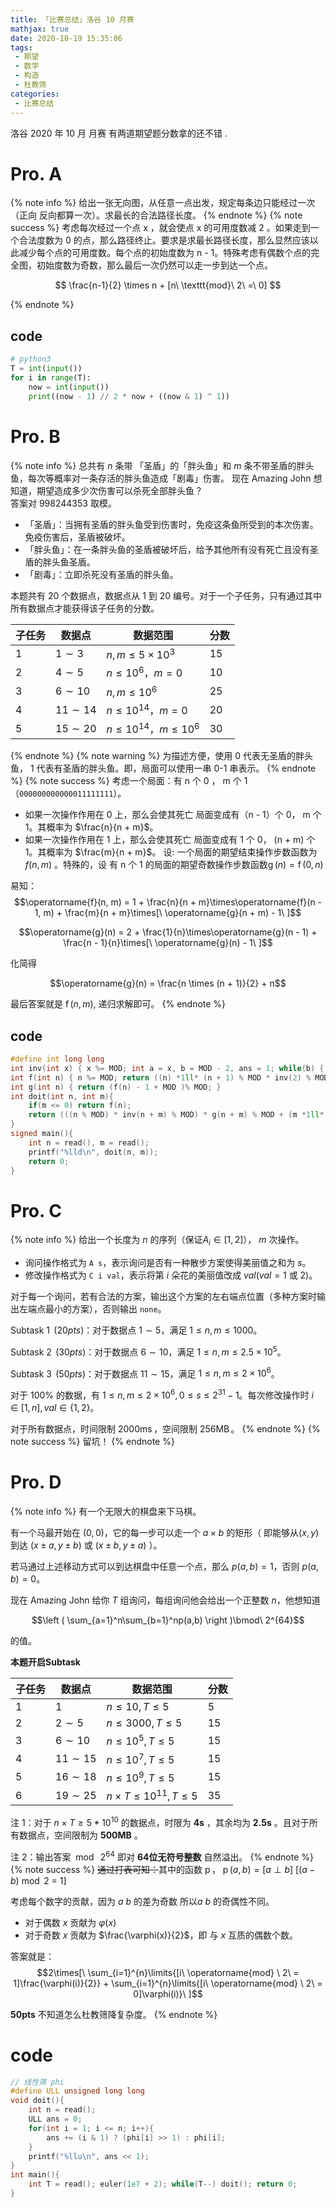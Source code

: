```yaml
---
title: 「比赛总结」洛谷 10 月赛
mathjax: true
date: 2020-10-19 15:35:06
tags:
 - 期望
 - 数学
 - 构造
 - 杜教筛
categories:
 - 比赛总结
---
```


洛谷 2020 年 10 月 月赛 有两道期望题分数拿的还不错 .
<!-- more -->

# Pro. A
{% note info %}
给出一张无向图，从任意一点出发，规定每条边只能经过一次（正向 反向都算一次）。求最长的合法路径长度。
{% endnote %}
{% note success %}
考虑每次经过一个点 x ，就会使点 x 的可用度数减 2 。如果走到一个合法度数为 0 的点，那么路径终止。要求是求最长路径长度，那么显然应该以此减少每个点的可用度数。每个点的初始度数为 n - 1。特殊考虑有偶数个点的完全图，初始度数为奇数，那么最后一次仍然可以走一步到达一个点。

$$
\frac{n-1}{2} \times n + [n\ \texttt{mod}\ 2\ =\ 0]
$$

{% endnote %}
<!-- more -->
## code
```python
# python3 
T = int(input())
for i in range(T):
    now = int(input())
    print((now - 1) // 2 * now + ((now & 1) ^ 1))
```

# Pro. B
{% note info %}
总共有 $n$ 条带 「圣盾」的「胖头鱼」和 $m$ 条不带圣盾的胖头鱼，每次等概率对一条存活的胖头鱼造成「剧毒」伤害。
现在 Amazing John 想知道，期望造成多少次伤害可以杀死全部胖头鱼？    
答案对 $998244353$ 取模。 

 - 「圣盾」：当拥有圣盾的胖头鱼受到伤害时，免疫这条鱼所受到的本次伤害。免疫伤害后，圣盾被破坏。
 - 「胖头鱼」：在一条胖头鱼的圣盾被破坏后，给予其他所有没有死亡且没有圣盾的胖头鱼圣盾。
 - 「剧毒」：立即杀死没有圣盾的胖头鱼。

本题共有 $20$ 个数据点，数据点从 $1$ 到 $20$ 编号。对于一个子任务，只有通过其中所有数据点才能获得该子任务的分数。

|子任务|数据点|数据范围|分数|
-|-|-|-|
|$1$|$1\sim3$|$n,m≤5×10^3$|$15$|
|$2$|$4\sim5$|$n≤10^6，m=0$|$10$|
|$3$|$6\sim10$|$n,m≤10^6$|$25$|
|$4$|$11\sim14$|$n≤10^{14}，m=0$|$20$|
|$5$|$15\sim20$|$n≤10^{14}，m≤10^6$|$30$|
{% endnote %}
{% note warning %}
为描述方便，使用 0 代表无圣盾的胖头鱼， 1 代表有圣盾的胖头鱼。即，局面可以使用一串 0-1 串表示。
{% endnote %}
{% note success %}
考虑一个局面：有 n 个 0 ， m 个 1（`000000000000011111111`）。
 - 如果一次操作作用在 0 上，那么会使其死亡 局面变成有（n - 1）个 0， m 个 1。其概率为 $\frac{n}{n + m}$。
 - 如果一次操作作用在 1 上，那么会使其死亡 局面变成有 1 个 0， (n + m) 个 1。其概率为 $\frac{m}{n + m}$。
设: 一个局面的期望结束操作步数函数为 $f(n, m)$ 。特殊的，设 有 n 个 1 的局面的期望奇数操作步数函数$\operatorname{g}(n) = \operatorname{f}(0, n)$

易知：
$$\operatorname{f}(n, m) = 1 + \frac{n}{n + m}\times\operatorname{f}(n - 1, m) + \frac{m}{n + m}\times[\ \operatorname{g}(n + m) - 1\ ]$$

$$\operatorname{g}(n) = 2 + \frac{1}{n}\times\operatorname{g}(n - 1) + \frac{n - 1}{n}\times[\ \operatorname{g}(n) - 1\ ]$$

化简得

$$\operatorname{g}(n) = \frac{n \times (n + 1)}{2} + n$$

最后答案就是 $\operatorname{f}(n, m)$, 递归求解即可。
{% endnote %}
## code
```cpp
#define int long long
int inv(int x) { x %= MOD; int a = x, b = MOD - 2, ans = 1; while(b) { if(b & 1) ans = (ans *1ll* a) % MOD; a = (a *1ll* a) % MOD; b >>= 1; } return ans; }
int f(int n) { n %= MOD; return ((n) *1ll* (n + 1) % MOD * inv(2) % MOD + n) % MOD; }
int g(int n) { return (f(n) - 1 + MOD )% MOD; }
int doit(int n, int m){
	if(m <= 0) return f(n);
	return (((n % MOD) * inv(n + m) % MOD) * g(n + m) % MOD + (m *1ll* inv(n + m) % MOD) * doit(n, m - 1) % MOD  + 1)% MOD;
}
signed main(){
	int n = read(), m = read();
	printf("%lld\n", doit(n, m));
	return 0;
}
```

# Pro. C
{% note info %}
给出一个长度为 $n$ 的序列（保证$A_i \in [1, 2]$）， $m$ 次操作。
 - 询问操作格式为 `A s`，表示询问是否有一种散步方案使得美丽值之和为 $s$。
 - 修改操作格式为 `C i val`，表示将第 $i$ 朵花的美丽值改成 $val(val=1$ 或 $2)$。

对于每一个询问，若有合法的方案，输出这个方案的左右端点位置（多种方案时输出左端点最小的方案），否则输出 `none`。

$\operatorname{Subtask\ 1}\ (20pts)$：对于数据点 $1\sim 5$，满足 $1\leq n,m\leq 1000$。

$\operatorname{Subtask\ 2}\ (30pts)$：对于数据点 $6\sim 10$，满足 $1\leq n,m\leq 2.5\times 10^5$。

$\operatorname{Subtask\ 3}\ (50pts)$：对于数据点 $11\sim 15$，满足 $1\leq n,m\leq 2\times 10^6$。

对于 $100\%$ 的数据，有 $1\leq n,m\leq 2\times 10^6,0\leq s\leq 2^{31}-1$。每次修改操作时 $i\in[1,n],val\in\{1,2\}$。

对于所有数据点，时间限制 $2000\operatorname{ms}$，空间限制 $256\operatorname{MB}$。
{% endnote %}
{% note success %}
留坑！
{% endnote %}

# Pro. D
{% note info %}
有一个无限大的棋盘来下马棋。

有一个马最开始在 $(0,0)$，它的每一步可以走一个 $a\times b$ 的矩形（ 即能够从$(x,y)$到达 $(x\pm a,y\pm b)$ 或 $(x\pm b,y\pm a)$ ）。

若马通过上述移动方式可以到达棋盘中任意一个点，那么 $p(a,b)=1$，否则 $p(a,b)=0$。

现在 Amazing John 给你 $T$ 组询问，每组询问他会给出一个正整数 $n$，他想知道 

$$\left ( \sum_{a=1}^n\sum_{b=1}^np(a,b) \right )\bmod\ 2^{64}$$

的值。


**本题开启Subtask**

|子任务|数据点|数据范围|分数|
|-|-|-|-
|$1$|$1$|$n\leq 10,T\leq5$|$5$|
|$2$|$2\sim 5$|$n\leq 3000,T\leq5$|$15$|
|$3$|$6\sim 10$|$n\leq 10^5,T\leq 5$|$15$|
|$4$|$11\sim 15$|$n\leq 10^7,T\leq5$|$15$|
|$5$|$16\sim 18$|$n\leq10^9,T\leq 5$|$15$|
|$6$|$19\sim 25$|$n\times T\leq 10^{11},T\leq 5$|$35$|

注 1：对于 $n\times T\geq 5*10^{10}$ 的数据点，时限为 **4s** ，其余均为 **2.5s** 。且对于所有数据点，空间限制为 **500MB** 。

注 2：输出答案 $\bmod\ 2^{64}$ 即对 **64位无符号整数** 自然溢出。
{% endnote %}
{% note success %}
~~通过打表可知：~~其中的函数 $\operatorname{p}$， $\operatorname{p}(a, b) = [a \perp b]\ [(a - b) \ \operatorname{mod} \ 2\ = \ 1]$

考虑每个数字的贡献，因为 $a$ $b$ 的差为奇数 所以$a$ $b$ 的奇偶性不同。
 - 对于偶数 $x$ 贡献为 $\varphi(x)$
 - 对于奇数 $x$ 贡献为 $\frac{\varphi(x)}{2}$，即 与 $x$ 互质的偶数个数。

答案就是：
$$2\times[\ \sum_{i=1}^{n}\limits{[i\ \operatorname{mod} \ 2\ = 1]\frac{\varphi(i)}{2}} + \sum_{i=1}^{n}\limits{[i\ \operatorname{mod} \ 2\ = 0]\varphi(i)}\ ]$$

**50pts** 不知道怎么杜教筛降复杂度。
{% endnote %}
# code
```cpp
// 线性筛 phi
#define ULL unsigned long long 
void doit(){
	int n = read();
	ULL ans = 0;
	for(int i = 1; i <= n; i++){
		ans += (i & 1) ? (phi[i] >> 1) : phi[i];
	}
	printf("%llu\n", ans << 1);
}
int main(){ 
    int T = read(); euler(1e7 + 2); while(T--) doit(); return 0; 
}
```
